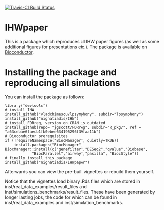 [![Travis-CI Build Status](https://travis-ci.org/nignatiadis/IHWpaper.svg?branch=master)](https://travis-ci.org/nignatiadis/IHWpaper)


# IHWpaper

This is a package which reproduces all IHW paper figures (as well as some additional figures for presentations etc.). The package is available on [Bioconductor](http://bioconductor.org/packages/release/data/experiment/html/IHWpaper.html).


# Installing the package and reproducing all simulations

You can install the package as follows:

```{r}
library("devtools")
# install IHW
install_github("vladchimescu/lpsymphony", subdir="lpsymphony")
install_github("nignatiadis/IHW")
# install FDRreg, version on CRAN is outdated
install_github(repo= "jgscott/FDRreg", subdir="R_pkg/", ref = "a63cebae6faecb1fb0ebee634195296f39faa11b")
# Bioconductor prerequisites
if (!requireNamespace("BiocManager", quietly=TRUE))
    install.packages("BiocManager")
BiocManager::install(c("genefilter","DESeq2","qvalue","Biobase",
            "BiocParallel","airway","pasilla", "BiocStyle"))
# finally install this package
install_github("nignatiadis/IHWpaper")
```

Afterwards you can view the pre-built vignettes or rebuild them yourself.

Notice that the vignettes load binary .Rds files which are stored in inst/real_data_examples/result_files
and inst/simulations_benchmarks/result_files. These have been generated by longer lasting jobs, the code for which can be found in inst/real_data_examples and inst/simulation_benchmarks.

